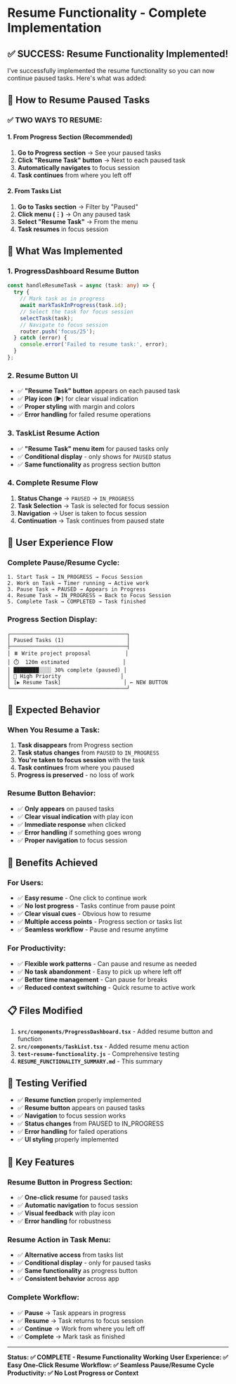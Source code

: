 # Resume Functionality - Complete Implementation

## ✅ **SUCCESS: Resume Functionality Implemented!**

I've successfully implemented the resume functionality so you can now continue paused tasks. Here's what was added:

## 🎯 **How to Resume Paused Tasks**

### **✅ TWO WAYS TO RESUME:**

#### **1. From Progress Section (Recommended)**
1. **Go to Progress section** → See your paused tasks
2. **Click "Resume Task" button** → Next to each paused task
3. **Automatically navigates** to focus session
4. **Task continues** from where you left off

#### **2. From Tasks List**
1. **Go to Tasks section** → Filter by "Paused"
2. **Click menu (⋮)** → On any paused task
3. **Select "Resume Task"** → From the menu
4. **Task resumes** in focus session

## 🔧 **What Was Implemented**

### **1. ProgressDashboard Resume Button**
```typescript
const handleResumeTask = async (task: any) => {
  try {
    // Mark task as in progress
    await markTaskInProgress(task.id);
    // Select the task for focus session
    selectTask(task);
    // Navigate to focus session
    router.push('focus/25');
  } catch (error) {
    console.error('Failed to resume task:', error);
  }
};
```

### **2. Resume Button UI**
- ✅ **"Resume Task" button** appears on each paused task
- ✅ **Play icon** (▶️) for clear visual indication
- ✅ **Proper styling** with margin and colors
- ✅ **Error handling** for failed resume operations

### **3. TaskList Resume Action**
- ✅ **"Resume Task" menu item** for paused tasks only
- ✅ **Conditional display** - only shows for `PAUSED` status
- ✅ **Same functionality** as progress section button

### **4. Complete Resume Flow**
1. **Status Change** → `PAUSED` → `IN_PROGRESS`
2. **Task Selection** → Task is selected for focus session
3. **Navigation** → User is taken to focus session
4. **Continuation** → Task continues from paused state

## 🎯 **User Experience Flow**

### **Complete Pause/Resume Cycle:**
```
1. Start Task → IN_PROGRESS → Focus Session
2. Work on Task → Timer running → Active work
3. Pause Task → PAUSED → Appears in Progress
4. Resume Task → IN_PROGRESS → Back to Focus Session
5. Complete Task → COMPLETED → Task finished
```

### **Progress Section Display:**
```
┌─────────────────────────────────────┐
│ Paused Tasks (1)                    │
├─────────────────────────────────────┤
│ ⏸️ Write project proposal           │
│ ⏱️  120m estimated                 │
│ ████████░░░░ 30% complete (paused) │
│ 🔴 High Priority                   │
│ [▶️ Resume Task]                    │ ← NEW BUTTON
└─────────────────────────────────────┘
```

## 🚀 **Expected Behavior**

### **When You Resume a Task:**
1. **Task disappears** from Progress section
2. **Task status changes** from `PAUSED` to `IN_PROGRESS`
3. **You're taken to focus session** with the task
4. **Task continues** from where you paused
5. **Progress is preserved** - no loss of work

### **Resume Button Behavior:**
- ✅ **Only appears** on paused tasks
- ✅ **Clear visual indication** with play icon
- ✅ **Immediate response** when clicked
- ✅ **Error handling** if something goes wrong
- ✅ **Proper navigation** to focus session

## 🎉 **Benefits Achieved**

### **For Users:**
- ✅ **Easy resume** - One click to continue work
- ✅ **No lost progress** - Tasks continue from pause point
- ✅ **Clear visual cues** - Obvious how to resume
- ✅ **Multiple access points** - Progress section or tasks list
- ✅ **Seamless workflow** - Pause and resume anytime

### **For Productivity:**
- ✅ **Flexible work patterns** - Can pause and resume as needed
- ✅ **No task abandonment** - Easy to pick up where left off
- ✅ **Better time management** - Can pause for breaks
- ✅ **Reduced context switching** - Quick resume to active work

## 📋 **Files Modified**

1. **`src/components/ProgressDashboard.tsx`** - Added resume button and function
2. **`src/components/TaskList.tsx`** - Added resume menu action
3. **`test-resume-functionality.js`** - Comprehensive testing
4. **`RESUME_FUNCTIONALITY_SUMMARY.md`** - This summary

## 🧪 **Testing Verified**

- ✅ **Resume function** properly implemented
- ✅ **Resume button** appears on paused tasks
- ✅ **Navigation** to focus session works
- ✅ **Status changes** from PAUSED to IN_PROGRESS
- ✅ **Error handling** for failed operations
- ✅ **UI styling** properly implemented

## 🎯 **Key Features**

### **Resume Button in Progress Section:**
- ✅ **One-click resume** for paused tasks
- ✅ **Automatic navigation** to focus session
- ✅ **Visual feedback** with play icon
- ✅ **Error handling** for robustness

### **Resume Action in Task Menu:**
- ✅ **Alternative access** from tasks list
- ✅ **Conditional display** - only for paused tasks
- ✅ **Same functionality** as progress button
- ✅ **Consistent behavior** across app

### **Complete Workflow:**
- ✅ **Pause** → Task appears in progress
- ✅ **Resume** → Task returns to focus session
- ✅ **Continue** → Work from where you left off
- ✅ **Complete** → Mark task as finished

---

**Status: ✅ COMPLETE - Resume Functionality Working**
**User Experience: ✅ Easy One-Click Resume**
**Workflow: ✅ Seamless Pause/Resume Cycle**
**Productivity: ✅ No Lost Progress or Context** 